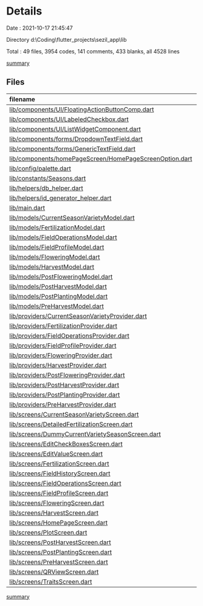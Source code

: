 # Details

Date : 2021-10-17 21:45:47

Directory d:\Coding\flutter_projects\sezil_app\lib

Total : 49 files,  3954 codes, 141 comments, 433 blanks, all 4528 lines

[summary](results.md)

## Files
| filename | language | code | comment | blank | total |
| :--- | :--- | ---: | ---: | ---: | ---: |
| [lib/components/UI/FloatingActionButtonComp.dart](/lib/components/UI/FloatingActionButtonComp.dart) | Dart | 18 | 0 | 4 | 22 |
| [lib/components/UI/LabeledCheckbox.dart](/lib/components/UI/LabeledCheckbox.dart) | Dart | 44 | 22 | 10 | 76 |
| [lib/components/UI/ListWidgetComponent.dart](/lib/components/UI/ListWidgetComponent.dart) | Dart | 77 | 0 | 5 | 82 |
| [lib/components/forms/DropdownTextField.dart](/lib/components/forms/DropdownTextField.dart) | Dart | 78 | 0 | 8 | 86 |
| [lib/components/forms/GenericTextField.dart](/lib/components/forms/GenericTextField.dart) | Dart | 103 | 0 | 11 | 114 |
| [lib/components/homePageScreen/HomePageScreenOption.dart](/lib/components/homePageScreen/HomePageScreenOption.dart) | Dart | 50 | 0 | 4 | 54 |
| [lib/config/palette.dart](/lib/config/palette.dart) | Dart | 29 | 0 | 2 | 31 |
| [lib/constants/Seasons.dart](/lib/constants/Seasons.dart) | Dart | 5 | 0 | 1 | 6 |
| [lib/helpers/db_helper.dart](/lib/helpers/db_helper.dart) | Dart | 232 | 0 | 15 | 247 |
| [lib/helpers/id_generator_helper.dart](/lib/helpers/id_generator_helper.dart) | Dart | 9 | 0 | 2 | 11 |
| [lib/main.dart](/lib/main.dart) | Dart | 97 | 1 | 7 | 105 |
| [lib/models/CurrentSeasonVarietyModel.dart](/lib/models/CurrentSeasonVarietyModel.dart) | Dart | 22 | 0 | 2 | 24 |
| [lib/models/FertilizationModel.dart](/lib/models/FertilizationModel.dart) | Dart | 20 | 0 | 2 | 22 |
| [lib/models/FieldOperationsModel.dart](/lib/models/FieldOperationsModel.dart) | Dart | 22 | 0 | 2 | 24 |
| [lib/models/FieldProfileModel.dart](/lib/models/FieldProfileModel.dart) | Dart | 22 | 0 | 2 | 24 |
| [lib/models/FloweringModel.dart](/lib/models/FloweringModel.dart) | Dart | 24 | 0 | 2 | 26 |
| [lib/models/HarvestModel.dart](/lib/models/HarvestModel.dart) | Dart | 48 | 0 | 2 | 50 |
| [lib/models/PostFloweringModel.dart](/lib/models/PostFloweringModel.dart) | Dart | 20 | 0 | 1 | 21 |
| [lib/models/PostHarvestModel.dart](/lib/models/PostHarvestModel.dart) | Dart | 44 | 0 | 2 | 46 |
| [lib/models/PostPlantingModel.dart](/lib/models/PostPlantingModel.dart) | Dart | 20 | 0 | 2 | 22 |
| [lib/models/PreHarvestModel.dart](/lib/models/PreHarvestModel.dart) | Dart | 56 | 0 | 2 | 58 |
| [lib/providers/CurrentSeasonVarietyProvider.dart](/lib/providers/CurrentSeasonVarietyProvider.dart) | Dart | 74 | 0 | 9 | 83 |
| [lib/providers/FertilizationProvider.dart](/lib/providers/FertilizationProvider.dart) | Dart | 96 | 0 | 11 | 107 |
| [lib/providers/FieldOperationsProvider.dart](/lib/providers/FieldOperationsProvider.dart) | Dart | 90 | 0 | 9 | 99 |
| [lib/providers/FieldProfileProvider.dart](/lib/providers/FieldProfileProvider.dart) | Dart | 65 | 0 | 9 | 74 |
| [lib/providers/FloweringProvider.dart](/lib/providers/FloweringProvider.dart) | Dart | 75 | 0 | 10 | 85 |
| [lib/providers/HarvestProvider.dart](/lib/providers/HarvestProvider.dart) | Dart | 110 | 0 | 10 | 120 |
| [lib/providers/PostFloweringProvider.dart](/lib/providers/PostFloweringProvider.dart) | Dart | 67 | 0 | 10 | 77 |
| [lib/providers/PostHarvestProvider.dart](/lib/providers/PostHarvestProvider.dart) | Dart | 96 | 0 | 10 | 106 |
| [lib/providers/PostPlantingProvider.dart](/lib/providers/PostPlantingProvider.dart) | Dart | 67 | 0 | 12 | 79 |
| [lib/providers/PreHarvestProvider.dart](/lib/providers/PreHarvestProvider.dart) | Dart | 121 | 0 | 10 | 131 |
| [lib/screens/CurrentSeasonVarietyScreen.dart](/lib/screens/CurrentSeasonVarietyScreen.dart) | Dart | 142 | 0 | 19 | 161 |
| [lib/screens/DetailedFertilizationScreen.dart](/lib/screens/DetailedFertilizationScreen.dart) | Dart | 120 | 0 | 21 | 141 |
| [lib/screens/DummyCurrentVarietySeasonScreen.dart](/lib/screens/DummyCurrentVarietySeasonScreen.dart) | Dart | 84 | 60 | 10 | 154 |
| [lib/screens/EditCheckBoxesScreen.dart](/lib/screens/EditCheckBoxesScreen.dart) | Dart | 26 | 0 | 5 | 31 |
| [lib/screens/EditValueScreen.dart](/lib/screens/EditValueScreen.dart) | Dart | 137 | 0 | 10 | 147 |
| [lib/screens/FertilizationScreen.dart](/lib/screens/FertilizationScreen.dart) | Dart | 48 | 0 | 7 | 55 |
| [lib/screens/FieldHistoryScreen.dart](/lib/screens/FieldHistoryScreen.dart) | Dart | 16 | 0 | 4 | 20 |
| [lib/screens/FieldOperationsScreen.dart](/lib/screens/FieldOperationsScreen.dart) | Dart | 153 | 0 | 18 | 171 |
| [lib/screens/FieldProfileScreen.dart](/lib/screens/FieldProfileScreen.dart) | Dart | 145 | 0 | 24 | 169 |
| [lib/screens/FloweringScreen.dart](/lib/screens/FloweringScreen.dart) | Dart | 144 | 0 | 24 | 168 |
| [lib/screens/HarvestScreen.dart](/lib/screens/HarvestScreen.dart) | Dart | 123 | 0 | 5 | 128 |
| [lib/screens/HomePageScreen.dart](/lib/screens/HomePageScreen.dart) | Dart | 102 | 0 | 17 | 119 |
| [lib/screens/PlotScreen.dart](/lib/screens/PlotScreen.dart) | Dart | 61 | 0 | 6 | 67 |
| [lib/screens/PostHarvestScreen.dart](/lib/screens/PostHarvestScreen.dart) | Dart | 258 | 0 | 32 | 290 |
| [lib/screens/PostPlantingScreen.dart](/lib/screens/PostPlantingScreen.dart) | Dart | 115 | 0 | 19 | 134 |
| [lib/screens/PreHarvestScreen.dart](/lib/screens/PreHarvestScreen.dart) | Dart | 248 | 0 | 5 | 253 |
| [lib/screens/QRViewScreen.dart](/lib/screens/QRViewScreen.dart) | Dart | 88 | 58 | 14 | 160 |
| [lib/screens/TraitsScreen.dart](/lib/screens/TraitsScreen.dart) | Dart | 43 | 0 | 5 | 48 |

[summary](results.md)